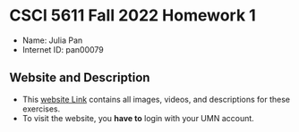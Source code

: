 # CSCI 5611 Fall 2022 Homework 1
* Name: Julia Pan
* Internet ID: pan00079

## Website and Description
* This [website Link](https://sites.google.com/umn.edu/csci-5611-julia-pan/homework-1-check-in) contains all images, videos, and descriptions for these exercises.
* To visit the website, you **have to** login with your UMN account.  

